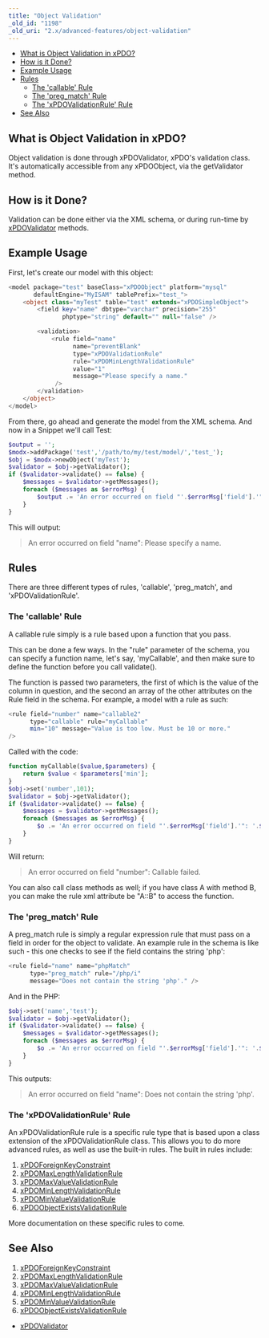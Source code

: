 ```yaml
---
title: "Object Validation"
_old_id: "1198"
_old_uri: "2.x/advanced-features/object-validation"
---
```


- [What is Object Validation in xPDO?](#ObjectValidation-WhatisObjectValidationinxPDO%3F)
- [How is it Done?](#ObjectValidation-HowisitDone%3F)
- [Example Usage](#ObjectValidation-ExampleUsage)
- [Rules](#ObjectValidation-Rules)
  - [The 'callable' Rule](#ObjectValidation-The%27callable%27Rule)
  - [The 'preg\_match' Rule](#ObjectValidation-The%27pregmatch%27Rule)
  - [The 'xPDOValidationRule' Rule](#ObjectValidation-The%27xPDOValidationRule%27Rule)
- [See Also](#ObjectValidation-SeeAlso)



## What is Object Validation in xPDO?

Object validation is done through xPDOValidator, xPDO's validation class. It's automatically accessible from any xPDOObject, via the getValidator method.

## How is it Done?

Validation can be done either via the XML schema, or during run-time by [xPDOValidator](xpdo/class-reference/xpdovalidator "xPDOValidator") methods.

## Example Usage

First, let's create our model with this object:

``` php 
<model package="test" baseClass="xPDOObject" platform="mysql"
       defaultEngine="MyISAM" tablePrefix="test_">
    <object class="myTest" table="test" extends="xPDOSimpleObject">
        <field key="name" dbtype="varchar" precision="255"
               phptype="string" default="" null="false" />

        <validation>
            <rule field="name"
                  name="preventBlank"
                  type="xPDOValidationRule"
                  rule="xPDOMinLengthValidationRule"
                  value="1"
                  message="Please specify a name."
             />
        </validation>
    </object>
</model>
```

From there, go ahead and generate the model from the XML schema. And now in a Snippet we'll call Test:

``` php 
$output = '';
$modx->addPackage('test','/path/to/my/test/model/','test_');
$obj = $modx->newObject('myTest');
$validator = $obj->getValidator();
if ($validator->validate() == false) {
    $messages = $validator->getMessages();
    foreach ($messages as $errorMsg) {
        $output .= 'An error occurred on field "'.$errorMsg['field'].'": '.$errorMsg['message'];
    }
}
```

This will output:

> An error occurred on field "name": Please specify a name.

## Rules

There are three different types of rules, 'callable', 'preg\_match', and 'xPDOValidationRule'.

### The 'callable' Rule

A callable rule simply is a rule based upon a function that you pass.

This can be done a few ways. In the "rule" parameter of the schema, you can specify a function name, let's say, 'myCallable', and then make sure to define the function before you call validate().

The function is passed two parameters, the first of which is the value of the column in question, and the second an array of the other attributes on the Rule field in the schema. For example, a model with a rule as such:

``` php 
<rule field="number" name="callable2"
      type="callable" rule="myCallable"
      min="10" message="Value is too low. Must be 10 or more."
/>
```

Called with the code:

``` php 
function myCallable($value,$parameters) {
    return $value < $parameters['min'];
}
$obj->set('number',101);
$validator = $obj->getValidator();
if ($validator->validate() == false) {
    $messages = $validator->getMessages();
    foreach ($messages as $errorMsg) {
        $o .= 'An error occurred on field "'.$errorMsg['field'].'": '.$errorMsg['message'].'<br />';
    }
}
```

Will return:

> An error occurred on field "number": Callable failed.

You can also call class methods as well; if you have class A with method B, you can make the rule xml attribute be "A::B" to access the function.

### The 'preg\_match' Rule

A preg\_match rule is simply a regular expression rule that must pass on a field in order for the object to validate. An example rule in the schema is like such - this one checks to see if the field contains the string 'php':

``` php 
<rule field="name" name="phpMatch"
      type="preg_match" rule="/php/i"
      message="Does not contain the string 'php'." />
```

And in the PHP:

``` php 
$obj->set('name','test');
$validator = $obj->getValidator();
if ($validator->validate() == false) {
    $messages = $validator->getMessages();
    foreach ($messages as $errorMsg) {
        $o .= 'An error occurred on field "'.$errorMsg['field'].'": '.$errorMsg['message'].'<br />';
    }
}
```

This outputs:

> An error occurred on field "name": Does not contain the string 'php'.

### The 'xPDOValidationRule' Rule

An xPDOValidationRule rule is a specific rule type that is based upon a class extension of the xPDOValidationRule class. This allows you to do more advanced rules, as well as use the built-in rules. The built in rules include:

1. [xPDOForeignKeyConstraint](xpdo/advanced-features/object-validation/xpdoforeignkeyconstraint)
2. [xPDOMaxLengthValidationRule](xpdo/advanced-features/object-validation/xpdomaxlengthvalidationrule)
3. [xPDOMaxValueValidationRule](xpdo/advanced-features/object-validation/xpdomaxvaluevalidationrule)
4. [xPDOMinLengthValidationRule](xpdo/advanced-features/object-validation/xpdominlengthvalidationrule)
5. [xPDOMinValueValidationRule](xpdo/advanced-features/object-validation/xpdominvaluevalidationrule)
6. [xPDOObjectExistsValidationRule](xpdo/advanced-features/object-validation/xpdoobjectexistsvalidationrule)

More documentation on these specific rules to come.

## See Also

1. [xPDOForeignKeyConstraint](xpdo/advanced-features/object-validation/xpdoforeignkeyconstraint)
2. [xPDOMaxLengthValidationRule](xpdo/advanced-features/object-validation/xpdomaxlengthvalidationrule)
3. [xPDOMaxValueValidationRule](xpdo/advanced-features/object-validation/xpdomaxvaluevalidationrule)
4. [xPDOMinLengthValidationRule](xpdo/advanced-features/object-validation/xpdominlengthvalidationrule)
5. [xPDOMinValueValidationRule](xpdo/advanced-features/object-validation/xpdominvaluevalidationrule)
6. [xPDOObjectExistsValidationRule](xpdo/advanced-features/object-validation/xpdoobjectexistsvalidationrule)

- [xPDOValidator](xpdo/class-reference/xpdovalidator "xPDOValidator")